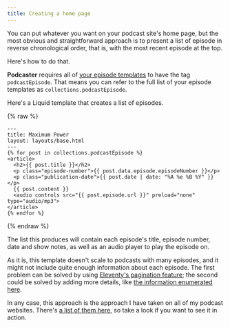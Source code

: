 ```yaml
---
title: Creating a home page
---
```

<!---excerpt-->

You can put whatever you want on your podcast site's home page, but the most obvious and straightforward approach is to present a list of episode in reverse chronological order, that is, with the most recent episode at the top.

Here's how to do that.

<!---endexcerpt-->

**Podcaster** requires all of [your episode templates](docs/episode-information.md) to have the tag `podcastEpisode`. That means you can refer to the full list of your episode templates as `collections.podcastEpisode`.

Here's a Liquid template that creates a list of episodes.

{% raw %}

```liquid
---
title: Maximum Power
layout: layouts/base.html
---
{% for post in collections.podcastEpisode %}
<article>
  <h2>{{ post.title }}</h2>
  <p class="episode-number">{{ post.data.episode.episodeNumber }}</p>
  <p class="publication-date">{{ post.date | date: "%A %e %B %Y" }}</p>
  {{ post.content }}
  <audio controls src="{{ post.episode.url }}" preload="none" type="audio/mp3">
</article>
{% endfor %}
```

{% endraw %}

The list this produces will contain each episode's title, episode number, date and show notes, as well as an audio player to play the episode on.

As it is, this template doesn't scale to podcasts with many episodes, and it might not include quite enough information about each episode. The first problem can be solved by using [Eleventy's pagination feature](https://www.11ty.dev/docs/pagination/); the second could be solved by adding more details, like [the information enumerated here](docs/podcast-information.md).

In any case, this approach is the approach I have taken on all of my podcast websites. There's [a list of them here](/docs/#podcaster-in-action), so take a look if you want to see it in action.
